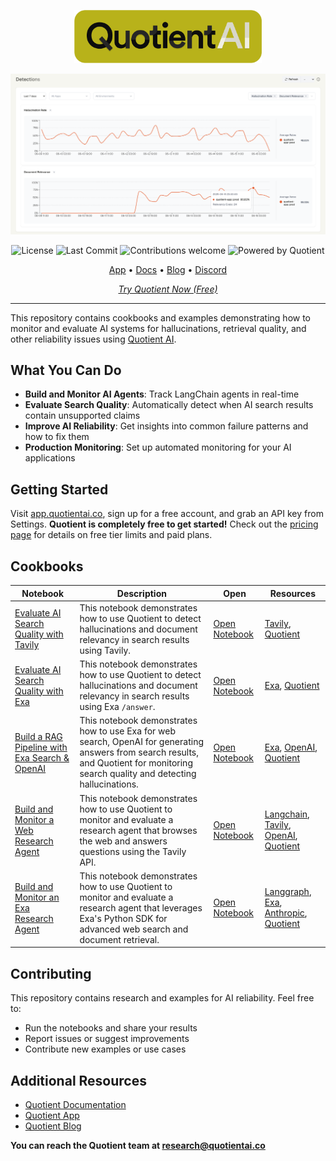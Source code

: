 <p align="center">
  <img src="./assets/quotient-wordmark.png" alt="Quotient Logo" width="300" />
</p>

<p align="center">
  <img src="./assets/QuotientDetections.png" alt="Quotient's Dashboard" width="700" />
</p>

<p align="center">
  <img alt="License" src="https://img.shields.io/github/license/quotient-ai/quotient-alpha?style=flat-square&color=2D723C" />
  <img alt="Last Commit" src="https://img.shields.io/github/last-commit/quotient-ai/quotient-alpha?style=flat-square&color=1D91F0" />
  <img alt="Contributions welcome" src="https://img.shields.io/badge/Contributions-welcome-F7693C?style=flat-square" />
  <img alt="Powered by Quotient" src="https://img.shields.io/badge/powered%20by-QuotientAI-CEC825?style=flat-square" />
</p>

<p align="center">
  <a href="https://app.quotientai.co">App</a> •
  <a href="https://docs.quotientai.co">Docs</a> •
  <a href="https://blog.quotientai.co">Blog</a> •
  <a href="https://discord.com/invite/YeJzANpntv">Discord</a>
</p>

<p align="center">
  <em><a href="https://app.quotientai.co">Try Quotient Now (Free)</a></em>
</p>

------

This repository contains cookbooks and examples demonstrating how to monitor and evaluate AI systems for hallucinations, retrieval quality, and other reliability issues using [Quotient AI](https://www.quotientai.co/).

## What You Can Do

- **Build and Monitor AI Agents**: Track LangChain agents in real-time
- **Evaluate Search Quality**: Automatically detect when AI search results contain unsupported claims
- **Improve AI Reliability**: Get insights into common failure patterns and how to fix them
- **Production Monitoring**: Set up automated monitoring for your AI applications

## Getting Started
Visit [app.quotientai.co](https://app.quotientai.co), sign up for a free account, and grab an API key from Settings. **Quotient is completely free to get started!** Check out the [pricing page](https://www.quotientai.co/pricing) for details on free tier limits and paid plans.

## Cookbooks

| Notebook | Description | Open | Resources |
|----------|-------------|------|-----------|
| [Evaluate AI Search Quality with Tavily](cookbooks/search/tavily/tavily-quotient-detections.ipynb) | This notebook demonstrates how to use Quotient to detect hallucinations and document relevancy in search results using Tavily. | [Open Notebook](cookbooks/search/tavily/tavily-quotient-detections.ipynb) | [Tavily](https://github.com/tavily-ai), [Quotient](https://github.com/quotient-ai) |
| [Evaluate AI Search Quality with Exa](cookbooks/search/exa/exa-quotient-detections.ipynb) | This notebook demonstrates how to use Quotient to detect hallucinations and document relevancy in search results using Exa `/answer`. | [Open Notebook](cookbooks/search/exa/exa-quotient-detections.ipynb) | [Exa](https://exa.ai), [Quotient](https://github.com/quotient-ai) |
| [Build a RAG Pipeline with Exa Search & OpenAI](cookbooks/search/exa/exa-oai-quotient-detections.ipynb) | This notebook demonstrates how to use Exa for web search, OpenAI for generating answers from search results, and Quotient for monitoring search quality and detecting hallucinations. | [Open Notebook](cookbooks/search/exa/exa-quotient-detections.ipynb) | [Exa](https://github.com/ogham/exa), [OpenAI](https://github.com/OPENAI), [Quotient](https://github.com/quotient-ai) |
| [Build and Monitor a Web Research Agent](cookbooks/agents/research/tavily-quotient-agent.ipynb) | This notebook demonstrates how to use Quotient to monitor and evaluate a research agent that browses the web and answers questions using the Tavily API. | [Open Notebook](cookbooks/agents/research/tavily-quotient-agent.ipynb) | [Langchain](https://github.com/langchain-ai/langchain), [Tavily](https://github.com/tavily-ai), [OpenAI](https://github.com/OPENAI), [Quotient](https://github.com/quotient-ai) |
| [Build and Monitor an Exa Research Agent](cookbooks/agents/research/exa-quotient-agent.ipynb) | This notebook demonstrates how to use Quotient to monitor and evaluate a research agent that leverages Exa's Python SDK for advanced web search and document retrieval. | [Open Notebook](cookbooks/agents/research/exa-quotient-agent.ipynb) | [Langgraph](https://github.com/langchain-ai/langgraph), [Exa](https://github.com/ogham/exa), [Anthropic](https://github.com/anthropics), [Quotient](https://github.com/quotient-ai) |

## Contributing
This repository contains research and examples for AI reliability. Feel free to:
- Run the notebooks and share your results
- Report issues or suggest improvements
- Contribute new examples or use cases

## Additional Resources

- [Quotient Documentation](https://docs.quotientai.co/)
- [Quotient App](https://app.quotientai.co/)
- [Quotient Blog](https://blog.quotientai.co/)


**You can reach the Quotient team at research@quotientai.co**
